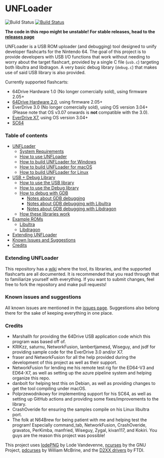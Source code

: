 # UNFLoader
![Build Status](https://github.com/buu342/N64-UNFLoader/actions/workflows/build.yml/badge.svg) [![Build Status](https://dev.azure.com/buu342/buu342/_apis/build/status/buu342.N64-UNFLoader?branchName=master)](https://dev.azure.com/buu342/buu342/_build/latest?definitionId=1&branchName=master)

**The code in this repo might be unstable! For stable releases, head to the [releases page](https://github.com/buu342/N64-UNFLoader/releases)**

UNFLoader is a USB ROM uploader (and debugging) tool designed to unify developer flashcarts for the Nintendo 64. The goal of this project is to provide developers with USB I/O functions that work without needing to worry about the target flashcart, provided by a single C file (`usb.c`) targeting both libultra and libdragon. A very basic debug library (`debug.c`) that makes use of said USB library is also provided.

Currently supported flashcarts:
* 64Drive Hardware 1.0 (No longer comercially sold), using firmware 2.05+
* [64Drive Hardware 2.0](http://64drive.retroactive.be/), using firmware 2.05+
* EverDrive 3.0 (No longer comercially sold), using OS version 3.04+ (Please note that OS v3.07 onwards is **not** compatible with the 3.0).
* [EverDrive X7](https://krikzz.com/store/home/55-everdrive-64-x7.html), using OS version 3.04+
* [SC64](https://github.com/Polprzewodnikowy/SummerCollection)


### Table of contents
* [UNFLoader](UNFLoader/README.md)
    - [System Requirements](UNFLoader/README.md#system-requirements)
    - [How to use UNFLoader](UNFLoader/README.md#how-to-use-unfloader)
    - [How to build UNFLoader for Windows](UNFLoader/README.md#how-to-build-unfloader-for-windows)
    - [How to build UNFLoader for macOS](UNFLoader/README.md#how-to-build-unfloader-for-macOS)
    - [How to build UNFLoader for Linux](UNFLoader/README.md#how-to-build-unfloader-for-linux)
* [USB + Debug Library](USB%2BDebug%20Library/README.md)
    - [How to use the USB library](USB%2BDebug%20Library/README.md#how-to-use-the-usb-library)
    - [How to use the Debug library](USB%2BDebug%20Library/README.md#how-to-use-the-debug-library)
    - [How to debug with GDB](USB%2BDebug%20Library/README.md#how-to-debug-with-gdb)
        * [Notes about GDB debugging](USB%2BDebug%20Library/README.md#notes-about-gdb-debugging)
        * [Notes about GDB debugging with Libultra](USB%2BDebug%20Library/README.md#notes-about-gdb-debugging-with-libultra)
        * [Notes about GDB debugging with Libdragon](USB%2BDebug%20Library/README.md#notes-about-gdb-debugging-with-libdragon)
    - [How these libraries work](USB%2BDebug%20Library/README.md#how-these-libraries-work)
* [Example ROMs](Examples/README.md)
    - [Libultra](Examples/Libultra/README.md#libultra-examples)
    - [Libdragon](Examples/Libdragon/README.md#libdragon-examples)
* [Extending UNFLoader](#extending-unfloader)
* [Known Issues and Suggestions](#known-issues-and-suggestions)
* [Credits](#credits)


### Extending UNFLoader

This repository has a [wiki](https://github.com/buu342/N64-UNFLoader/wiki) where the tool, its libraries, and the supported flashcarts are all documented. It is recommended that you read through that to familiarize yourself with everything. If you want to submit changes, feel free to fork the repository and make pull requests!


### Known issues and suggestions

All known issues are mentioned in the [issues page](https://github.com/buu342/N64-UNFLoader/issues). Suggestions also belong there for the sake of keeping everything in one place.


### Credits
* Marshallh for providing the 64Drive USB application code which this program was based off of.
* KRIKzz, saturnu, NetworkFusion, lambertjamesd, Wiseguy, and jsdf for providing sample code for the EverDrive 3.0 and/or X7.
* fraser and NetworkFusion for all the help provided during the development of this project as well as their support.
* NetworkFusion for lending me his remote test rig for the ED64-V3 and ED64-X7, as well as setting up the azure pipeline system and helping organize this repo.
* danbolt for helping test this on Debian, as well as providing changes to get the tool compiling under macOS.
* Polprzewodnikowy for implementing support for his SC64, as well as setting up GitHub actions and providing some fixes/improvements to the library.
* CrashOveride for ensuring the samples compile on his Linux libultra port.
* The folk at N64Brew for being patient with me and helping test the program! Especially command_tab, NetworkFusion, CrashOveride, gravatos, PerKimba, manfried, Wiseguy, Zygal, kivan117, and Kokiri. You guys are the reason this project was possible!



This project uses [lodePNG](https://github.com/lvandeve/lodepng) by Lode Vandevenne, [ncurses](https://invisible-island.net/ncurses/) by the GNU Project, [pdcurses](https://github.com/wmcbrine/PDCurses) by William McBrine, and the [D2XX drivers](https://www.ftdichip.com/Drivers/D2XX.htm) by FTDI.
